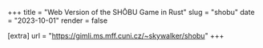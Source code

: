 +++
title = "Web Version of the SHŌBU Game in Rust"
slug = "shobu"
date = "2023-10-01"
render = false

[extra]
url = "https://gimli.ms.mff.cuni.cz/~skywalker/shobu"
+++
